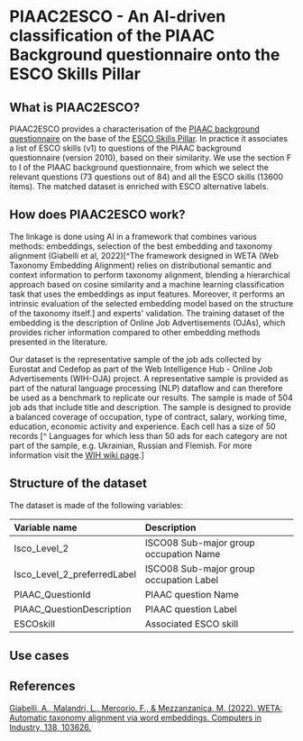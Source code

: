 # PIAAC2ESCO - An AI-driven classification of the PIAAC Background questionnaire onto the ESCO Skills Pillar

## What is PIAAC2ESCO?
PIAAC2ESCO provides a characterisation of the [PIAAC background questionnaire](https://www.oecd-ilibrary.org/sites/53c2f904-en/index.html?itemId=/content/component/53c2f904-en) on the base of the [ESCO Skills Pillar](https://esco.ec.europa.eu/en/escopedia/skills-pillar). In practice it associates a list of ESCO skills (v1) to questions of the PIAAC background questionnaire (version 2010), based on their similarity. We use the section F to I of the PIAAC background questionnaire, from which we select the relevant questions (73 questions out of 84) and all the ESCO skills (13600 items). The matched dataset is enriched with ESCO alternative labels.

## How does PIAAC2ESCO work?
The linkage is done using AI in a framework that combines various methods: embeddings, selection of the best embedding and taxonomy alignment (Giabelli et al, 2022)[^The framework designed in WETA (Web Taxonomy Embedding Alignment) relies on distributional semantic and context information to perform taxonomy alignment, blending a hierarchical approach based on cosine similarity and a machine learning classification task that uses the embeddings as input features. Moreover, it performs an intrinsic evaluation of the selected embedding model based on the structure of the taxonomy itself.] and experts' validation.
The training dataset of the embedding is the description of Online Job Advertisements (OJAs), which provides richer information compared to other embedding methods presented in the literature.

Our dataset is the representative sample of the job ads collected by Eurostat and Cedefop as part of the Web Intelligence Hub - Online Job Advertisements (WIH-OJA) project. A representative sample is provided as part of the natural language processing (NLP) dataflow and can therefore be used as a benchmark to replicate our results. The sample is made of 504 job ads that include title and description. The sample is designed to provide a balanced coverage of occupation, type of contract, salary, working time, education, economic activity and experience. Each cell has a size of 50 records [^ Languages for which less than 50 ads for each category are not part of the sample, e.g. Ukrainian, Russian and Flemish. For more information visit the [WIH wiki page](https://webgate.ec.europa.eu/fpfis/wikis/display/TSS/OJA-NLP+dataflow).]

## Structure of the dataset 
The dataset is made of the following variables:

| Variable name | Description |
|:--|:--|
|Isco_Level_2 | ISCO08 Sub-major group occupation Name |
|Isco_Level_2_preferredLabel| ISCO08 Sub-major group occupation Label|
|PIAAC_QuestionId| PIAAC question Name |
|PIAAC_QuestionDescription| PIAAC question Label |
|ESCOskill| Associated ESCO skill |

## Use cases


## References
[Giabelli, A., Malandri, L., Mercorio, F., & Mezzanzanica, M. (2022). WETA: Automatic taxonomy alignment via word embeddings. Computers in Industry, 138, 103626.](https://www.sciencedirect.com/science/article/pii/S0166361522000215)
